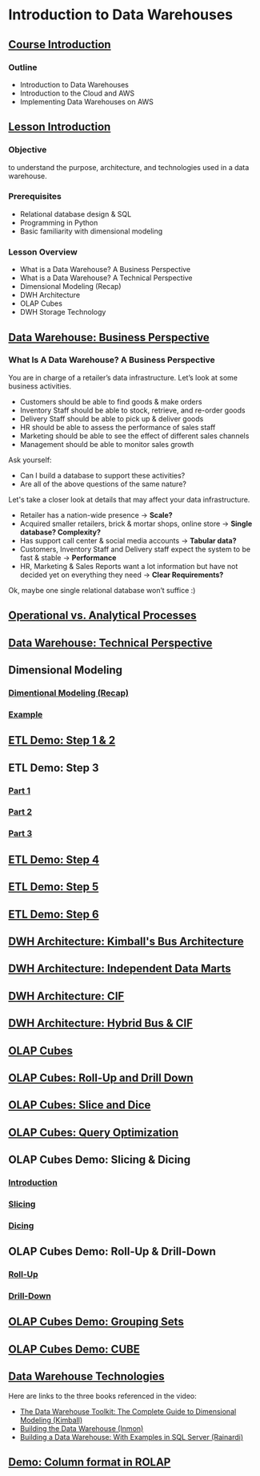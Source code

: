 # Introduction to Data Warehouses

## [Course Introduction](https://www.youtube.com/watch?v=W5xxQEk4yZM)

### Outline

- Introduction to Data Warehouses
- Introduction to the Cloud and AWS
- Implementing Data Warehouses on AWS

## [Lesson Introduction](https://www.youtube.com/watch?v=Ahg8ehawvfc)

### Objective
to understand the purpose, architecture, and technologies used in a data warehouse.

### Prerequisites

- Relational database design & SQL
- Programming in Python
- Basic familiarity with dimensional modeling

### Lesson Overview

- What is a Data Warehouse? A Business Perspective
- What is a Data Warehouse? A Technical Perspective
- Dimensional Modeling (Recap)
- DWH Architecture
- OLAP Cubes
- DWH Storage Technology

## [Data Warehouse: Business Perspective](https://www.youtube.com/watch?v=wMN48PtXnow)

### What Is A Data Warehouse? A Business Perspective
You are in charge of a retailer’s data infrastructure. Let’s look at some business activities.

- Customers should be able to find goods & make orders
- Inventory Staff should be able to stock, retrieve, and re-order goods
- Delivery Staff should be able to pick up & deliver goods
- HR should be able to assess the performance of sales staff
- Marketing should be able to see the effect of different sales channels
- Management should be able to monitor sales growth

Ask yourself:

- Can I build a database to support these activities?
- Are all of the above questions of the same nature?

Let's take a closer look at details that may affect your data infrastructure.

- Retailer has a nation-wide presence → **Scale?**
- Acquired smaller retailers, brick & mortar shops, online store → **Single database? Complexity?**
- Has support call center & social media accounts → **Tabular data?**
- Customers, Inventory Staff and Delivery staff expect the system to be fast & stable → **Performance**
- HR, Marketing & Sales Reports want a lot information but have not decided yet on everything they need → **Clear Requirements?**

Ok, maybe one single relational database won’t suffice :)

## [Operational vs. Analytical Processes](https://www.youtube.com/watch?v=2WZaa1jGTE8)
## [Data Warehouse: Technical Perspective](https://www.youtube.com/watch?v=tGO-aGPyt68)
## Dimensional Modeling
### [Dimentional Modeling (Recap)](https://www.youtube.com/watch?v=ony5hGkSo78)
### [Example](https://www.youtube.com/watch?v=GR29jiNw0XE)
## [ETL Demo: Step 1 & 2](https://www.youtube.com/watch?v=qDbyxiKFrLE)

## ETL Demo: Step 3

### [Part 1](https://www.youtube.com/watch?v=AckKPNjW17A)
### [Part 2](https://www.youtube.com/watch?v=SRHmqx4fGmU)
### [Part 3](https://www.youtube.com/watch?v=Ls1-xCiqHiI)

## [ETL Demo: Step 4](https://www.youtube.com/watch?v=HHuhptPD7Kc)

## [ETL Demo: Step 5](https://www.youtube.com/watch?v=IimfrD6lnu8)

## [ETL Demo: Step 6](https://www.youtube.com/watch?v=fHAALyRwGC0)

## [DWH Architecture: Kimball's Bus Architecture](https://www.youtube.com/watch?v=cBK4T9LhD-A)
## [DWH Architecture: Independent Data Marts](https://www.youtube.com/watch?v=5ItLNcoZMSs)
## [DWH Architecture: CIF](https://www.youtube.com/watch?v=mVqWU7jzbAc)
## [DWH Architecture: Hybrid Bus & CIF](https://www.youtube.com/watch?v=6DnHS6gVqIY)
## [OLAP Cubes](https://www.youtube.com/watch?v=modd7NmChic)
## [OLAP Cubes: Roll-Up and Drill Down](https://www.youtube.com/watch?v=scJR8EpV82A)
## [OLAP Cubes: Slice and Dice](https://www.youtube.com/watch?v=ezSrpOeHG1Y)
## [OLAP Cubes: Query Optimization](https://www.youtube.com/watch?v=pe0-17CSuLs)
## OLAP Cubes Demo: Slicing & Dicing
### [Introduction](https://www.youtube.com/watch?v=ZyHRUErDOrQ)
### [Slicing](https://www.youtube.com/watch?v=_9zZ_vIZZ0A)
### [Dicing](https://www.youtube.com/watch?v=j9umvBak-jY)
## OLAP Cubes Demo: Roll-Up & Drill-Down
### [Roll-Up](https://www.youtube.com/watch?v=eUGQrKKiQ2M)
### [Drill-Down](https://www.youtube.com/watch?v=JPtPNtb3vnE)
## [OLAP Cubes Demo: Grouping Sets](https://www.youtube.com/watch?v=58nWFb-AJU8)
## [OLAP Cubes Demo: CUBE](https://www.youtube.com/watch?v=fMkaZuxCCqw)
## [Data Warehouse Technologies](https://www.youtube.com/watch?v=v7QX4w2kC-4)

Here are links to the three books referenced in the video:

- [The Data Warehouse Toolkit: The Complete Guide to Dimensional Modeling (Kimball)](https://www.amazon.com/Data-Warehouse-Toolkit-Complete-Dimensional/dp/0471200247)
- [Building the Data Warehouse (Inmon)](https://www.amazon.com/Building-Data-Warehouse-W-Inmon/dp/0764599445)
- [Building a Data Warehouse: With Examples in SQL Server (Rainardi)](https://www.amazon.com/Building-Data-Warehouse-Examples-Experts/dp/1590599314)
## [Demo: Column format in ROLAP](https://www.youtube.com/watch?v=ELlnfNRn8Rw)